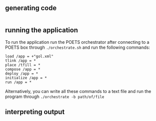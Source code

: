 ## generating code
```
```

## running the application
To run the application run the POETS orchestrator after connecting to a POETS box through `./orchestrate.sh` and run the following commands:

```
load /app = +"gol.xml"
tlink /app = *
place /tfill = *
compose /app = *
deploy /app = *
initialize /app = *
run /app = *
```

Alternatively, you can write all these commands to a text file and run the program through `./orchestrate -b path/of/file`

## interpreting output
```
```
